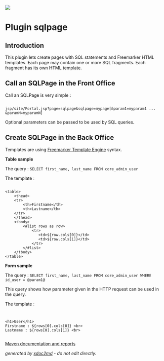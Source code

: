 ![](http://dev.lutece.paris.fr/jenkins/buildStatus/icon?job=report-plugin-sqlpage-deploy)
# Plugin sqlpage

## Introduction

This plugin lets create pages with SQL statements and Freemarker HTML templates. Each page may contain one or more SQL fragments. Each fragment has its own HTML template.

## Call an SQLPage in the Front Office

Call an SQLPage is very simple :

```

jsp/site/Portal.jsp?page=sqlpage&sqlpage=mypage[&param1=myparam1 ... &paramN=myparamN]

```

Optional parameters can be passed to be used by SQL queries.

## Create SQLPage in the Back Office

Templates are using [Freemarker Template Engine](http://freemarker.org) syntax.

 **Table sample** 

The query : `SELECT first_name, last_name FROM core_admin_user` 

The template :

```

<table>
    <thead>
    <tr>
        <th>Firstname</th>
        <th>Lastname</th>
    </tr>
    </thead>
    <tbody>
        <#list rows as row>
            <tr>
               <td>${row.cols[0]}</td>
               <td>${row.cols[1]}</td>
            </tr>
        </#list>
    </tbody>
</table>

```

 **Form sample** 

The query : `SELECT first_name, last_name FROM core_admin_user WHERE id_user = @param1@` 

This query shows how parameter given in the HTTP request can be used in the query.

The template :

```


<h1>User</h1>
Firstname : ${rows[0].cols[0]} <br>
Lastname : ${rows[0].cols[1]} <br>                        


```


[Maven documentation and reports](http://dev.lutece.paris.fr/plugins/plugin-sqlpage/)



 *generated by [xdoc2md](https://github.com/lutece-platform/tools-maven-xdoc2md-plugin) - do not edit directly.*